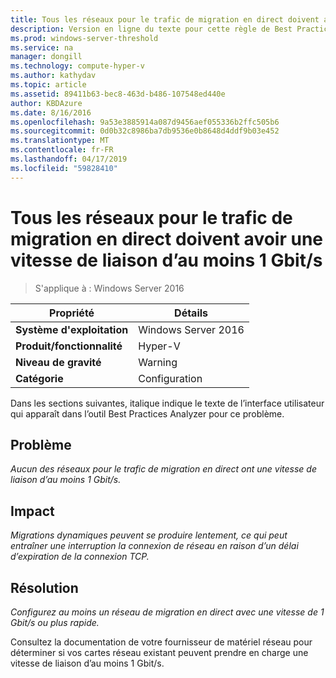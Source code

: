 ```yaml
---
title: Tous les réseaux pour le trafic de migration en direct doivent avoir une vitesse de liaison d’au moins 1 Gbit/s
description: Version en ligne du texte pour cette règle de Best Practices Analyzer.
ms.prod: windows-server-threshold
ms.service: na
manager: dongill
ms.technology: compute-hyper-v
ms.author: kathydav
ms.topic: article
ms.assetid: 89411b63-bec8-463d-b486-107548ed440e
author: KBDAzure
ms.date: 8/16/2016
ms.openlocfilehash: 9a53e3885914a087d9456aef055336b2ffc505b6
ms.sourcegitcommit: 0d0b32c8986ba7db9536e0b8648d4ddf9b03e452
ms.translationtype: MT
ms.contentlocale: fr-FR
ms.lasthandoff: 04/17/2019
ms.locfileid: "59828410"
---
```

# <a name="all-networks-for-live-migration-traffic-should-have-a-link-speed-of-at-least-1-gbps"></a>Tous les réseaux pour le trafic de migration en direct doivent avoir une vitesse de liaison d’au moins 1 Gbit/s

>S'applique à : Windows Server 2016


  
|Propriété|Détails|  
|-|-|  
|**Système d'exploitation**|Windows Server 2016|  
|**Produit/fonctionnalité**|Hyper-V|  
|**Niveau de gravité**|Warning|  
|**Catégorie**|Configuration|  
  
Dans les sections suivantes, italique indique le texte de l’interface utilisateur qui apparaît dans l’outil Best Practices Analyzer pour ce problème.  
  
## <a name="issue"></a>Problème  
*Aucun des réseaux pour le trafic de migration en direct ont une vitesse de liaison d’au moins 1 Gbit/s.*  
  
## <a name="impact"></a>Impact  
*Migrations dynamiques peuvent se produire lentement, ce qui peut entraîner une interruption la connexion de réseau en raison d’un délai d’expiration de la connexion TCP.*  
  
## <a name="resolution"></a>Résolution  
*Configurez au moins un réseau de migration en direct avec une vitesse de 1 Gbit/s ou plus rapide.*  
  
Consultez la documentation de votre fournisseur de matériel réseau pour déterminer si vos cartes réseau existant peuvent prendre en charge une vitesse de liaison d’au moins 1 Gbit/s.  
  


